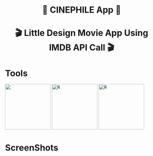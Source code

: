 <h1 align="center"> 🍿   CINEPHILE App 🍿  </h1>
<h1 align="center">🎬  Little Design Movie App Using IMDB API Call   🎬 </h1>


<h1 >Tools </h1>
<img src="https://camo.githubusercontent.com/268ac512e333b69600eb9773a8f80b7a251f4d6149642a50a551d4798183d621/68747470733a2f2f696d672e736869656c64732e696f2f62616467652f52656163742d3230323332413f7374796c653d666f722d7468652d6261646765266c6f676f3d7265616374266c6f676f436f6c6f723d363144414642" style="width:150px; " /> 
<img src="https://zupimages.net/up/22/48/c3te.png"   style="width:150px; "  alt="R" />
<img src="https://miro.medium.com/max/1400/1*Smbj_VLH7JRp9GhLaKyiUQ.png"   style="width:150px; "  alt="R" /> 

<h1 >ScreenShots </h1>
<img src="https://zupimages.net/up/22/48/hktm.jpeg" alt="" />
<img src="https://zupimages.net/up/22/48/4ibd.jpeg" alt="" />

